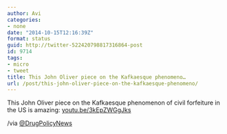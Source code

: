 ```yaml
---
author: Avi
categories:
- none
date: "2014-10-15T12:16:39Z"
format: status
guid: http://twitter-522420798817316864-post
id: 9714
tags:
- micro
- tweet
title: This John Oliver piece on the Kafkaesque phenomeno…
url: /post/this-john-oliver-piece-on-the-kafkaesque-phenomeno/
---
```

This John Oliver piece on the Kafkaesque phenomenon of civil forfeiture in the US is amazing: [youtu.be/3kEpZWGgJks](http://youtu.be/3kEpZWGgJks)

/via [@DrugPolicyNews](http://twitter.com/DrugPolicyNews)